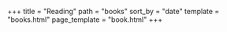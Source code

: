 +++
title = "Reading"
path = "books"
sort_by = "date"
template = "books.html"
page_template = "book.html"
+++
